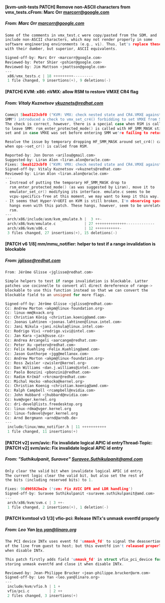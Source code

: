 #### [kvm-unit-tests PATCH] Remove non-ASCII characters from vmx_tests.cFrom: Marc Orr <marcorr@google.com>
##### From: Marc Orr <marcorr@google.com>

```c
Some of the comments in vmx_test.c were copy/pasted from the SDM, and
include non-ASCII characters, which may not render properly in some
software engineering environments (e.g., vi). Thus, let's replace these
with their dumber, but superior, ASCII equivalents.

Signed-off-by: Marc Orr <marcorr@google.com>
Reviewed-by: Peter Shier <pshier@google.com>
Reviewed-by: Jim Mattson <jmattson@google.com>
---
 x86/vmx_tests.c | 18 +++++++++---------
 1 file changed, 9 insertions(+), 9 deletions(-)

```
#### [PATCH] KVM: x86: nVMX: allow RSM to restore VMXE CR4 flag
##### From: Vitaly Kuznetsov <vkuznets@redhat.com>

```c
Commit 5bea5123cbf0 ("KVM: VMX: check nested state and CR4.VMXE against
SMM") introduced a check to vmx_set_cr4() forbidding to set VMXE from SMM.
The check is correct, however, there is a special case when RSM is called
to leave SMM: rsm_enter_protected_mode() is called with HF_SMM_MASK still
set and in case VMXE was set before entering SMM we're failing to return.

Resolve the issue by temporary dropping HF_SMM_MASK around set_cr4() calls
when ops->set_cr() is called from RSM.

Reported-by: Jon Doron <arilou@gmail.com>
Suggested-by: Liran Alon <liran.alon@oracle.com>
Fixes: 5bea5123cbf0 ("KVM: VMX: check nested state and CR4.VMXE against SMM")
Signed-off-by: Vitaly Kuznetsov <vkuznets@redhat.com>
Reviewed-by: Liran Alon <liran.alon@oracle.com>
---
- Instread of putting the temporary HF_SMM_MASK drop to
  rsm_enter_protected_mode() (as was suggested by Liran), move it to
  emulator_set_cr() modifying its interface. emulate.c seems to be
  vcpu-specifics-free at this moment, we may want to keep it this way.
- It seems that Hyper-V+UEFI on KVM is still broken, I'm observing sporadic
  hangs even with this patch. These hangs, however, seem to be unrelated to
  rsm.
---
 arch/x86/include/asm/kvm_emulate.h |  3 ++-
 arch/x86/kvm/emulate.c             | 27 ++++++++++++++-------------
 arch/x86/kvm/x86.c                 | 12 +++++++++++-
 3 files changed, 27 insertions(+), 15 deletions(-)

```
#### [PATCH v6 1/8] mm/mmu_notifier: helper to test if a range invalidation is blockable
##### From: jglisse@redhat.com

```c
From: Jérôme Glisse <jglisse@redhat.com>

Simple helpers to test if range invalidation is blockable. Latter
patches use cocinnelle to convert all direct dereference of range->
blockable to use this function instead so that we can convert the
blockable field to an unsigned for more flags.

Signed-off-by: Jérôme Glisse <jglisse@redhat.com>
Cc: Andrew Morton <akpm@linux-foundation.org>
Cc: linux-mm@kvack.org
Cc: Christian König <christian.koenig@amd.com>
Cc: Joonas Lahtinen <joonas.lahtinen@linux.intel.com>
Cc: Jani Nikula <jani.nikula@linux.intel.com>
Cc: Rodrigo Vivi <rodrigo.vivi@intel.com>
Cc: Jan Kara <jack@suse.cz>
Cc: Andrea Arcangeli <aarcange@redhat.com>
Cc: Peter Xu <peterx@redhat.com>
Cc: Felix Kuehling <Felix.Kuehling@amd.com>
Cc: Jason Gunthorpe <jgg@mellanox.com>
Cc: Andrew Morton <akpm@linux-foundation.org>
Cc: Ross Zwisler <zwisler@kernel.org>
Cc: Dan Williams <dan.j.williams@intel.com>
Cc: Paolo Bonzini <pbonzini@redhat.com>
Cc: Radim Krčmář <rkrcmar@redhat.com>
Cc: Michal Hocko <mhocko@kernel.org>
Cc: Christian Koenig <christian.koenig@amd.com>
Cc: Ralph Campbell <rcampbell@nvidia.com>
Cc: John Hubbard <jhubbard@nvidia.com>
Cc: kvm@vger.kernel.org
Cc: dri-devel@lists.freedesktop.org
Cc: linux-rdma@vger.kernel.org
Cc: linux-fsdevel@vger.kernel.org
Cc: Arnd Bergmann <arnd@arndb.de>
---
 include/linux/mmu_notifier.h | 11 +++++++++++
 1 file changed, 11 insertions(+)

```
#### [PATCH v2] svm/avic: Fix invalidate logical APIC id entryThread-Topic: [PATCH v2] svm/avic: Fix invalidate logical APIC id entry
##### From: "Suthikulpanit, Suravee" <Suravee.Suthikulpanit@amd.com>

```c
Only clear the valid bit when invalidate logical APIC id entry.
The current logic clear the valid bit, but also set the rest of
the bits (including reserved bits) to 1.

Fixes: 98d90582be2e ('svm: Fix AVIC DFR and LDR handling')
Signed-off-by: Suravee Suthikulpanit <suravee.suthikulpanit@amd.com>
---
 arch/x86/kvm/svm.c | 3 ++-
 1 file changed, 2 insertions(+), 1 deletion(-)

```
#### [PATCH kvmtool v3 1/3] vfio-pci: Release INTx's unmask eventfd properly
##### From: Leo Yan <leo.yan@linaro.org>

```c
The PCI device INTx uses event fd 'unmask_fd' to signal the deassertion
of the line from guest to host; but this eventfd isn't released properly
when disable INTx.

This patch firstly adds field 'unmask_fd' in struct vfio_pci_device for
storing unmask eventfd and close it when disable INTx.

Reviewed-by: Jean-Philippe Brucker <jean-philippe.brucker@arm.com>
Signed-off-by: Leo Yan <leo.yan@linaro.org>
---
 include/kvm/vfio.h | 1 +
 vfio/pci.c         | 2 ++
 2 files changed, 3 insertions(+)

```
